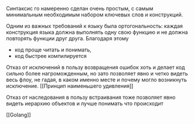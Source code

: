 Синтаксис го намеренно сделан очень простым, с самым минимальным необходимым набором ключевых слов и конструкций.

Одним из важных требований к языку была ортогональность: каждая конструкция языка должна выполнять одну свою функцию и не должна повторять функции друг друга. Благодаря этому 
- код проще читать и понимать,
- код быстрее компилируется

Отказ от исключений в пользу возвращения ошибок хоть и делает код сильно более нагроможденным, но зато позволяет явно и четко видеть весь флоу, не гадая, в каком именно месте и почему могло возникнуть исключение. [[Принцип наименьшего удивления]]

Отказ от наследования в пользу встраивания тоже позволяет явно видеть иерархию объектов и лучше понимать что происходит

[[Golang]]